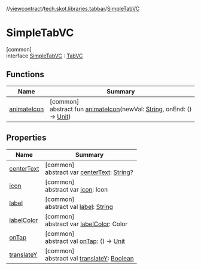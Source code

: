 //[viewcontract](../../../index.md)/[tech.skot.libraries.tabbar](../index.md)/[SimpleTabVC](index.md)

# SimpleTabVC

[common]\
interface [SimpleTabVC](index.md) : [TabVC](../-tab-v-c/index.md)

## Functions

| Name | Summary |
|---|---|
| [animateIcon](animate-icon.md) | [common]<br>abstract fun [animateIcon](animate-icon.md)(newVal: [String](https://kotlinlang.org/api/latest/jvm/stdlib/kotlin/-string/index.html), onEnd: () -&gt; [Unit](https://kotlinlang.org/api/latest/jvm/stdlib/kotlin/-unit/index.html)) |

## Properties

| Name | Summary |
|---|---|
| [centerText](center-text.md) | [common]<br>abstract var [centerText](center-text.md): [String](https://kotlinlang.org/api/latest/jvm/stdlib/kotlin/-string/index.html)? |
| [icon](icon.md) | [common]<br>abstract var [icon](icon.md): Icon |
| [label](label.md) | [common]<br>abstract val [label](label.md): [String](https://kotlinlang.org/api/latest/jvm/stdlib/kotlin/-string/index.html) |
| [labelColor](label-color.md) | [common]<br>abstract var [labelColor](label-color.md): Color |
| [onTap](on-tap.md) | [common]<br>abstract val [onTap](on-tap.md): () -&gt; [Unit](https://kotlinlang.org/api/latest/jvm/stdlib/kotlin/-unit/index.html) |
| [translateY](translate-y.md) | [common]<br>abstract val [translateY](translate-y.md): [Boolean](https://kotlinlang.org/api/latest/jvm/stdlib/kotlin/-boolean/index.html) |
